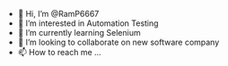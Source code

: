 - 👋 Hi, I’m @RamP6667
- 👀 I’m interested in Automation Testing
- 🌱 I’m currently learning Selenium
- 💞️ I’m looking to collaborate on new software company
- 📫 How to reach me ...

<!---
RamP6667/RamP6667 is a ✨ special ✨ repository because its `README.md` (this file) appears on your GitHub profile.
You can click the Preview link to take a look at your changes.
--->
